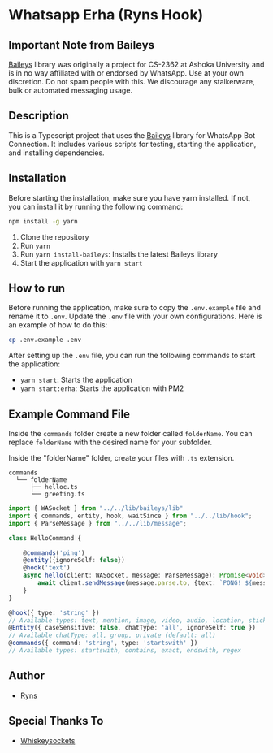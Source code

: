 # Whatsapp Erha (Ryns Hook)

## Important Note from Baileys

[Baileys](https://github.com/whiskeysockets/baileys) library was originally a project for CS-2362 at Ashoka University and is in no way affiliated with or endorsed by WhatsApp. Use at your own discretion. Do not spam people with this. We discourage any stalkerware, bulk or automated messaging usage.

## Description

This is a Typescript project that uses the [Baileys](https://github.com/whiskeysockets/baileys) library for WhatsApp Bot Connection. It includes various scripts for testing, starting the application, and installing dependencies. 

## Installation

Before starting the installation, make sure you have yarn installed. If not, you can install it by running the following command:

```bash
npm install -g yarn
```


1. Clone the repository
2. Run `yarn`
3. Run `yarn install-baileys`: Installs the latest Baileys library
3. Start the application with `yarn start`

## How to run

Before running the application, make sure to copy the `.env.example` file and rename it to `.env`. Update the `.env` file with your own configurations. Here is an example of how to do this:

```bash
cp .env.example .env
```

After setting up the `.env` file, you can run the following commands to start the application:


- `yarn start`: Starts the application
- `yarn start:erha`: Starts the application with PM2

## Example Command File

Inside the `commands` folder create a new folder called `folderName`.
You can replace `folderName` with the desired name for your subfolder.

Inside the "folderName" folder, create your files with `.ts` extension.

```
commands
  └── folderName
      ├── helloc.ts
      └── greeting.ts
```

```ts
import { WASocket } from "../../lib/baileys/lib"
import { commands, entity, hook, waitSince } from "../../lib/hook";
import { ParseMessage } from "../../lib/message";

class HelloCommand {

    @commands('ping')
    @entity({ignoreSelf: false})
    @hook('text')
    async hello(client: WASocket, message: ParseMessage): Promise<void> {
        await client.sendMessage(message.parse.to, {text: `PONG! ${message.pushName}`});
    }
}
```

```ts
@hook({ type: 'string' })
// Available types: text, mention, image, video, audio, location, sticker, caption, listResponse, buttonResponse, join, leave
@Entity({ caseSensitive: false, chatType: 'all', ignoreSelf: true })
// Available chatType: all, group, private (default: all)
@commands({ command: 'string', type: 'startswith' })
// Available types: startswith, contains, exact, endswith, regex
```

## Author

- [Ryns](https://github.com/rayenking)

## Special Thanks To
- [Whiskeysockets](https://github.com/Whiskeysockets)